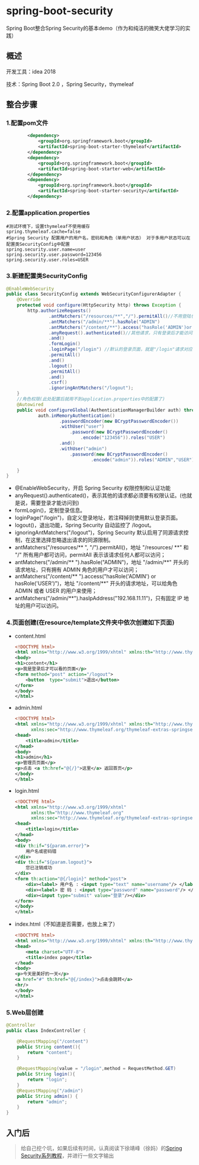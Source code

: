 # spring-boot-security
Spring Boot整合Spring Security的基本demo（作为和纯洁的微笑大佬学习的实践）


## 概述

开发工具：idea 2018

技术：Spring Boot 2.0 ，Spring Security，thymeleaf

## 整合步骤

### 1.配置pom文件

```xml
		<dependency>
            <groupId>org.springframework.boot</groupId>
            <artifactId>spring-boot-starter-thymeleaf</artifactId>
        </dependency>     
        <dependency>
            <groupId>org.springframework.boot</groupId>
            <artifactId>spring-boot-starter-web</artifactId>
        </dependency>
        <dependency>
            <groupId>org.springframework.boot</groupId>
            <artifactId>spring-boot-starter-security</artifactId>
        </dependency>
```



### 2.配置application.properties

```properties
#测试环境下，设置thymeleaf不使用缓存
spring.thymeleaf.cache=false
#Spring Security 配置用户的用户名，密码和角色（单用户状态） 对于多用户状态可以在配置类SecurityConfig中配置
spring.security.user.name=user
spring.security.user.password=123456
spring.security.user.roles=USER
```

### 3.新建配置类SecurityConfig

```java
@EnableWebSecurity
public class SecurityConfig extends WebSecurityConfigurerAdapter {
    @Override
    protected void configure(HttpSecurity http) throws Exception {
        http.authorizeRequests()
                .antMatchers("/resources/**","/").permitAll()//不用登陆也可以访问的页面(其中home这个请求不存在)
                .antMatchers("/admin/**").hasRole("ADMIN")
                .antMatchers("/content/**").access("hasRole('ADMIN')or hasRole('USER')")
                .anyRequest().authenticated()//其他请求，只有登录后才能访问到
                .and()
                .formLogin()
                .loginPage("/login") //默认的登录页面，就是"/login"请求对应的页面，所以这里可以注释掉
                .permitAll()
                .and()
                .logout()
                .permitAll()
                .and()
                .csrf()
                .ignoringAntMatchers("/logout");
    }
    //角色权限(此处配置后就用不到application.properties中的配置了)
    @Autowired
    public void configureGlobal(AuthenticationManagerBuilder auth) throws Exception{
            auth.inMemoryAuthentication()
                    .passwordEncoder(new BCryptPasswordEncoder())
                    .withUser("user")
                        .password(new BCryptPasswordEncoder()
                            .encode("123456")).roles("USER")
                    .and()
                    .withUser("admin")
                        .password(new BCryptPasswordEncoder()
                                .encode("admin")).roles("ADMIN","USER");

    }
}

```

- @EnableWebSecurity，开启 Spring Security 权限控制和认证功能
- anyRequest().authenticated()，表示其他的请求都必须要有权限认证。(也就是说，需要登录才能访问到)
- formLogin()，定制登录信息。
- loginPage("/login")，自定义登录地址，若注释掉则使用默认登录页面。
- logout()，退出功能，Spring Security 自动监控了 /logout。
- ignoringAntMatchers("/logout")，Spring Security 默认启用了同源请求控制，在这里选择忽略退出请求的同源限制。
- antMatchers("/resources/** ", "/").permitAll()，地址 "/resources/ **" 和 "/" 所有用户都可访问，permitAll 表示该请求任何人都可以访问；
- antMatchers("/admin/** ").hasRole("ADMIN")，地址 "/admin/**" 开头的请求地址，只有拥有 ADMIN 角色的用户才可以访问；
- antMatchers("/content/** ").access("hasRole('ADMIN') or hasRole('USER')")，地址 "/content/**" 开头的请求地址，可以给角色 ADMIN 或者 USER 的用户来使用；
- antMatchers("/admin/**").hasIpAddress("192.168.11.11")，只有固定 IP 地址的用户可以访问。

### 4.页面创建(在resource/template文件夹中依次创建如下页面)

+ content.html

  ```xml
  <!DOCTYPE html>
  <html xmlns="http://www.w3.org/1999/xhtml" xmlns:th="http://www.thymeleaf.org">
  <body>
  <h1>content</h1>
  <p>我是登录后才可以看的页面</p>
  <form method="post" action="/logout">
      <button  type="submit">退出</button>
  </form>
  </body>
  </html>
  ```

* admin.html

  ```xml
  <!DOCTYPE html>
  <html xmlns="http://www.w3.org/1999/xhtml" xmlns:th="http://www.thymeleaf.org"
        xmlns:sec="http://www.thymeleaf.org/thymeleaf-extras-springsecurity3">
  <head>
      <title>admin</title>
  </head>
  <body>
  <h1>admin</h1>
  <p>管理员页面</p>
  <p>点击 <a th:href="@{/}">这里</a> 返回首页</p>
  </body>
  </html>
  ```

  

* login.html

  ```xml
  <!DOCTYPE html>
  <html xmlns="http://www.w3.org/1999/xhtml"
        xmlns:th="http://www.thymeleaf.org"
        xmlns:sec="http://www.thymeleaf.org/thymeleaf-extras-springsecurity3">
  <head>
      <title>login</title>
  </head>
  <body>
  <div th:if="${param.error}">
      用户名或密码错
  </div>
  <div th:if="${param.logout}">
      您已注销成功
  </div>
  <form th:action="@{/login}" method="post">
      <div><label> 用户名 : <input type="text" name="username"/> </label></div>
      <div><label> 密 码 : <input type="password" name="password"/> </label></div>
      <div><input type="submit" value="登录"/></div>
  </form>
  </body>
  </html>
  ```

* index.html（不知道是否需要，也放上来了）

  ```xml
  <!DOCTYPE html>
  <html xmlns="http://www.w3.org/1999/xhtml" xmlns:th="http://www.thymeleaf.org">
  <head>
      <meta charset="UTF-8">
      <title>index page</title>
  </head>
  <body>
  <p>今天是美好的一天</p>
  <a href="#" th:href="@{/index}">点击会跳转</a>
  <hr/>
  </body>
  </html>
  ```

  

### 5.Web层创建

```java
@Controller
public class IndexController {

    @RequestMapping("/content")
    public String content(){
        return "content";
    }

    @RequestMapping(value = "/login",method = RequestMethod.GET)
    public String login(){
        return "login";
    }
    @RequestMapping("/admin")
    public String admin() {
        return "admin";
    }
}
```

## 入门后

> 给自己挖个坑，如果后续有时间，认真阅读下徐靖峰（徐妈）的[Spring Security系列教程](https://www.cnkirito.moe/tags/Spring-Security/)，并进行一些文字输出
